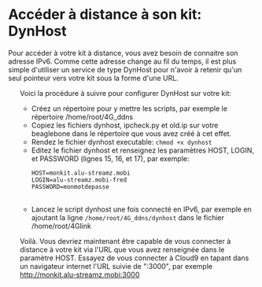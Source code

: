 Accéder à distance à son kit: DynHost
======================

Pour accéder à votre kit à distance, vous avez besoin de connaitre son adresse IPv6. Comme cette adresse change au fil du temps, il est plus simple d'utiliser un service de type DynHost pour n'avoir à retenir qu'un seul pointeur vers votre kit sous la forme d'une URL.<ul>

Voici la procédure à suivre pour configurer DynHost sur votre kit:
<ul>
<li>Créez un répertoire pour y mettre les scripts, par exemple le répertoire /home/root/4G_ddns</li>
<li>Copiez les fichiers dynhost, ipcheck.py et old.ip sur votre beaglebone dans le répertoire que vous avez créé à cet effet.</li>
<li>Rendez le fichier dynhost executable:
<code>chmod +x dynhost</code></li>
<li>Editez le fichier dynhost et renseignez les paramètres HOST, LOGIN, et PASSWORD (lignes 15, 16, et 17), par exemple:
<pre><code>HOST=monkit.alu-streamz.mobi
LOGIN=alu-streamz.mobi-fred
PASSWORD=monmotdepasse
</code>
</pre></li>
<li>Lancez le script dynhost une fois connecté en IPv6, par exemple en ajoutant la ligne <code>/home/root/4G_ddns/dynhost</code> dans le fichier /home/root/4Glink</li>
</ul>

Voilà. Vous devriez maintenant être capable de vous connecter à distance à votre kit via l'URL que vous avez renseignée dans le paramètre HOST.
Essayez de vous connecter à Cloud9 en tapant dans un navigateur internet l'URL suivie de ":3000", par exemple http://monkit.alu-streamz.mobi:3000

